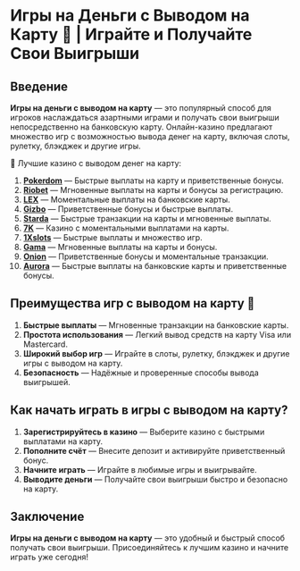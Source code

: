 # Игры на Деньги с Выводом на Карту 🎰 | Играйте и Получайте Свои Выигрыши

## Введение

**Игры на деньги с выводом на карту** — это популярный способ для игроков наслаждаться азартными играми и получать свои выигрыши непосредственно на банковскую карту. Онлайн-казино предлагают множество игр с возможностью вывода денег на карту, включая слоты, рулетку, блэкджек и другие игры.

🎰 Лучшие казино с выводом денег на карту:

1. **[Pokerdom](https://brandplay.link/4k77v2yx)** — Быстрые выплаты на карту и приветственные бонусы.
2. **[Riobet](https://brandplay.link/7xBLTPyj)** — Мгновенные выплаты на карты и бонусы за регистрацию.
3. **[LEX](https://brandplay.link/zW4hdDFV)** — Моментальные выплаты на банковские карты.
4. **[Gizbo](https://brandplay.link/bprXw4YV)** — Приветственные бонусы и быстрые выплаты.
5. **[Starda](https://brandplay.link/fB7xwRFL)** — Быстрые транзакции на карты и мгновенные выплаты.
6. **[7K](https://brandplay.link/BvQyFShp)** — Казино с моментальными выплатами на карты.
7. **[1Xslots](https://brandplay.link/hSB1khtr)** — Быстрые выплаты и множество игр.
8. **[Gama](https://brandplay.link/j6NMKsDz)** — Мгновенные выплаты на карты и бонусы.
9. **[Onion](https://brandplay.link/zBGRVpQ9)** — Приветственные бонусы и моментальные транзакции.
10. **[Aurora](https://10trafic-stat2.com/click/668546556bcc6313411604bd/6766/13032/subaccount)** — Быстрые выплаты на банковские карты и приветственные бонусы.

## Преимущества игр с выводом на карту 🎯

1. **Быстрые выплаты** — Мгновенные транзакции на банковские карты.
2. **Простота использования** — Легкий вывод средств на карту Visa или Mastercard.
3. **Широкий выбор игр** — Играйте в слоты, рулетку, блэкджек и другие игры с выводом на карту.
4. **Безопасность** — Надёжные и проверенные способы вывода выигрышей.

## Как начать играть в игры с выводом на карту?

1. **Зарегистрируйтесь в казино** — Выберите казино с быстрыми выплатами на карту.
2. **Пополните счёт** — Внесите депозит и активируйте приветственный бонус.
3. **Начните играть** — Играйте в любимые игры и выигрывайте.
4. **Выводите деньги** — Получайте свои выигрыши быстро и безопасно на карту.

## Заключение

**Игры на деньги с выводом на карту** — это удобный и быстрый способ получать свои выигрыши. Присоединяйтесь к лучшим казино и начните играть уже сегодня!
